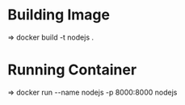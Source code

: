 # Building Image

=> docker build -t nodejs .

# Running Container

=> docker run --name nodejs -p 8000:8000 nodejs
